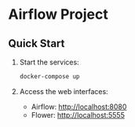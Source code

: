 # Airflow Project

## Quick Start

1. Start the services:
    ```bash
    docker-compose up
    ```

2. Access the web interfaces:
    - Airflow: [http://localhost:8080](http://localhost:8080)
    - Flower: [http://localhost:5555](http://localhost:5555)
